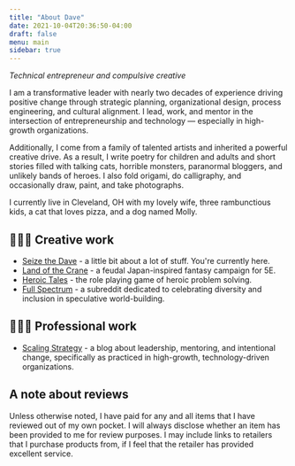 ```yaml
---
title: "About Dave"
date: 2021-10-04T20:36:50-04:00
draft: false
menu: main
sidebar: true
---
```


*Technical entrepreneur and compulsive creative*

I am a transformative leader with nearly two decades of experience driving positive change through strategic planning, organizational design, process engineering, and cultural alignment. I lead, work, and mentor in the intersection of entrepreneurship and technology — especially in high-growth organizations.

Additionally, I come from a family of talented artists and inherited a powerful creative drive. As a result, I write poetry for children and adults and short stories filled with talking cats, horrible monsters, paranormal bloggers, and unlikely bands of heroes. I also fold origami, do calligraphy, and occasionally draw, paint, and take photographs.

I currently live in Cleveland, OH with my lovely wife, three rambunctious kids, a cat that loves pizza, and a dog named Molly.

## 👨🏽‍🎨 Creative work

* [Seize the Dave](https://www.carpedavid.com) - a little bit about a lot of stuff. You're currently here.
* [Land of the Crane](https://www.landofthecrane.com) - a feudal Japan-inspired fantasy campaign for 5E.
* [Heroic Tales](https://www.heroictalesrpg.com) - the role playing game of heroic problem solving.
* [Full Spectrum](https://www.reddit.com/r/full_spectrum) - a subreddit dedicated to celebrating diversity and inclusion in speculative world-building.

## 🧑🏽‍💻 Professional work

* [Scaling Strategy](https://www.carpedavid.com/scalingstrategy/) - a blog about leadership, mentoring, and intentional change, specifically as practiced in high-growth, technology-driven organizations.

## A note about reviews

Unless otherwise noted, I have paid for any and all items that I have reviewed out of my own pocket. I will always disclose whether an item has been provided to me for review purposes. I may include links to retailers that I purchase products from, if I feel that the retailer has provided excellent service.
